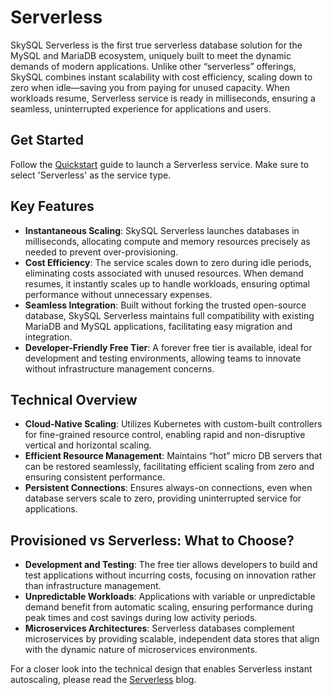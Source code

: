 # Serverless
SkySQL Serverless is the first true serverless database solution for the MySQL and MariaDB ecosystem, uniquely built to meet the dynamic demands of modern applications. Unlike other “serverless” offerings, SkySQL combines instant scalability with cost efficiency, scaling down to zero when idle—saving you from paying for unused capacity. When workloads resume, Serverless service is ready in milliseconds, ensuring a seamless, uninterrupted experience for applications and users. 

## Get Started
Follow the [Quickstart](./Quickstart/) guide to launch a Serverless service. Make sure to select 'Serverless' as the service type.

## Key Features
- **Instantaneous Scaling**: SkySQL Serverless launches databases in milliseconds, allocating compute and memory resources precisely as needed to prevent over-provisioning.
- **Cost Efficiency**: The service scales down to zero during idle periods, eliminating costs associated with unused resources. When demand resumes, it instantly scales up to handle workloads, ensuring optimal performance without unnecessary expenses.
- **Seamless Integration**: Built without forking the trusted open-source database, SkySQL Serverless maintains full compatibility with existing MariaDB and MySQL applications, facilitating easy migration and integration.
- **Developer-Friendly Free Tier**: A forever free tier is available, ideal for development and testing environments, allowing teams to innovate without infrastructure management concerns.

## Technical Overview
- **Cloud-Native Scaling**: Utilizes Kubernetes with custom-built controllers for fine-grained resource control, enabling rapid and non-disruptive vertical and horizontal scaling.
- **Efficient Resource Management**: Maintains “hot” micro DB servers that can be restored seamlessly, facilitating efficient scaling from zero and ensuring consistent performance.
- **Persistent Connections**: Ensures always-on connections, even when database servers scale to zero, providing uninterrupted service for applications.

## Provisioned vs Serverless: What to Choose?
- **Development and Testing**: The free tier allows developers to build and test applications without incurring costs, focusing on innovation rather than infrastructure management.
- **Unpredictable Workloads**: Applications with variable or unpredictable demand benefit from automatic scaling, ensuring performance during peak times and cost savings during low activity periods.
- **Microservices Architectures**: Serverless databases complement microservices by providing scalable, independent data stores that align with the dynamic nature of microservices environments.

For a closer look into the technical design that enables Serverless instant autoscaling, please read the [Serverless](https://skysql.com/2024/11/06/what-sets-skysql-serverless-apart/) blog.